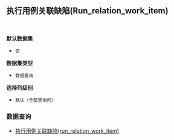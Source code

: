 ## 执行用例关联缺陷(Run_relation_work_item) <!-- {docsify-ignore-all} -->



<br>
<p class="panel-title"><b>默认数据集</b></p>

* `否`

<p class="panel-title"><b>数据集类型</b></p>

* `数据查询`

<p class="panel-title"><b>选择列级别</b></p>

* `默认（全部查询列）`




### 数据查询
  * [执行用例关联缺陷(run_relation_work_item)](module/ProjMgmt/Work_item/query/Run_relation_work_item)
